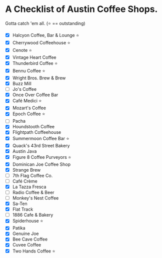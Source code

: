 # A Checklist of Austin Coffee Shops.

Gotta catch 'em all. (:star: == outstanding)

- [x] Halcyon Coffee, Bar & Lounge :star:
- [x] Cherrywood Coffeehouse :star:
- [x] Cenote :star:
- [x] Vintage Heart Coffee
- [x] Thunderbird Coffee :star:
- [x] Bennu Coffee :star:
- [x] Wright Bros. Brew & Brew
- [x] Buzz Mill
- [ ] Jo's Coffee
- [x] Once Over Coffee Bar
- [x] Café Medici :star:
- [x] Mozart's Coffee
- [x] Epoch Coffee :star:
- [ ] Pacha
- [x] Houndstooth Coffee
- [x] Flightpath Coffeehouse
- [x] Summermoon Coffee Bar :star:
- [x] Quack's 43rd Street Bakery
- [x] Austin Java
- [x] Figure 8 Coffee Purveyors :star:
- [x] Dominican Joe Coffee Shop
- [x] Strange Brew
- [ ] 7th Flag Coffee Co.
- [ ] Café Crème
- [x] La Tazza Fresca
- [ ] Radio Coffee & Beer
- [ ] Monkey's Nest Coffee
- [x] Sa-Ten
- [x] Flat Track
- [ ] 1886 Cafe & Bakery
- [x] Spiderhouse :star:
- [x] Patika
- [x] Genuine Joe
- [x] Bee Cave Coffee
- [x] Cuvee Coffee
- [x] Two Hands Coffee :star:
